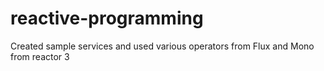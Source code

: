 # reactive-programming
Created sample services and used various operators from Flux and Mono from reactor 3
